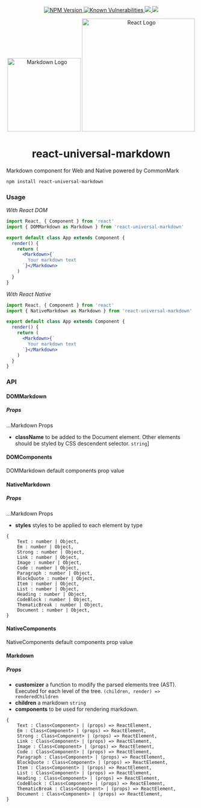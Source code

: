 <div align="center">
  <p>
    <a href="https://npm.im/react-universal-markdown">
        <img src="https://img.shields.io/npm/v/react-universal-markdown.svg"
              alt="NPM Version" />
    </a>
    <a href="https://snyk.io/test/github/iddan/react-universal-markdown">
        <img src="https://snyk.io/test/npm/react-universal-markdown/badge.svg"
              alt="Known Vulnerabilities"
              data-canonical-src="https://snyk.io/test/npm/react-universal-markdown"/>
    </a>
    <a href="https://travis-ci.org/iddan/react-universal-markdown">
      <img src="https://travis-ci.org/iddan/react-universal-markdown.svg?branch=master" />
    </a>
    <a href="https://app.fossa.io/projects/git%2Bhttps%3A%2F%2Fgithub.com%2Fiddan%2Freact-universal-markdown?ref=badge_shield" alt="FOSSA Status"><img src="https://app.fossa.io/api/projects/git%2Bhttps%3A%2F%2Fgithub.com%2Fiddan%2Freact-universal-markdown.svg?type=shield"/></a>
  </p>
  <img alt="Markdown Logo" width="195" src="https://cdn.rawgit.com/iddan/react-universal-markdown/master/assets/markdown.svg" />
  <img alt="React Logo" width="300" src="https://upload.wikimedia.org/wikipedia/en/a/a7/React-icon.svg" />
  <h1>react-universal-markdown</h1>
</div>

Markdown component for Web and Native powered by CommonMark

```bash
npm install react-universal-markdown
```

### Usage

*With React DOM*
```jsx
import React, { Component } from 'react'
import { DOMMarkdown as Markdown } from 'react-universal-markdown'

export default class App extends Component {
  render() {
    return (
      <Markdown>{`
        Your markdown text
      `}</Markdown>
    )
  }
}
```

*With React Native*
```jsx
import React, { Component } from 'react'
import { NativeMarkdown as Markdown } from 'react-universal-markdown'

export default class App extends Component {
  render() {
    return (
      <Markdown>{`
        Your markdown text
      `}</Markdown>
    )
  }
}
```

### API

#### DOMMarkdown

##### Props

 ...Markdown Props

 - **className** to be added to the Document element. Other elements should be styled by CSS descendent selector. `string`]

#### DOMComponents

DOMMarkdown default components prop value

#### NativeMarkdown

##### Props

 ...Markdown Props

 - **styles** styles to be applied to each element by type
```
{
    Text : number | Object,
    Em : number | Object,
    Strong : number | Object,
    Link : number | Object,
    Image : number | Object,
    Code : number | Object,
    Paragraph : number | Object,
    BlockQuote : number | Object,
    Item : number | Object,
    List : number | Object,
    Heading : number | Object,
    CodeBlock : number | Object,
    ThematicBreak : number | Object,
    Document : number | Object,
}
```

#### NativeComponents

NativeComponents default components prop value

#### Markdown

##### Props

 - **customizer** a function to modify the parsed elements tree (AST). Executed for each level of the tree. `(children, render) => renderedChildren`
 - **children** a markdown `string`
 - **components** to be used for rendering markdown.
 ```
 {
     Text : Class<Component> | (props) => ReactElement,
     Em : Class<Component> | (props) => ReactElement,
     Strong : Class<Component> | (props) => ReactElement,
     Link : Class<Component> | (props) => ReactElement,
     Image : Class<Component> | (props) => ReactElement,
     Code : Class<Component> | (props) => ReactElement,
     Paragraph : Class<Component> | (props) => ReactElement,
     BlockQuote : Class<Component> | (props) => ReactElement,
     Item : Class<Component> | (props) => ReactElement,
     List : Class<Component> | (props) => ReactElement,
     Heading : Class<Component> | (props) => ReactElement,
     CodeBlock : Class<Component> | (props) => ReactElement,
     ThematicBreak : Class<Component> | (props) => ReactElement,
     Document : Class<Component> | (props) => ReactElement,
 }
 ```
